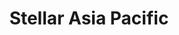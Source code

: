 ---
layout: child_layout/case_studies_item
title: Stellar Asia Pacific
permalink: /case-studies/stellar-asia-pacific/
content_type: case_study
featured_on_homepage: true
feature_order: 2
feature_image: /assets/img/content/case-studies/stellar@2x.jpg

vision: <p>Stellar is Australia’s largest multi-channel customer contact centre group and the most awarded business in their sector looking after a large number of Australia’s most recognised brands across government and commercial enterprise. With 4,500 employees across the region and a rapid growth strategy, their executive team believed their brand did not reflect the evolving organisation and where the business needed to be positioned for the future.</p>

strategy_execution: <p>We undertook extensive research into their market and spent weeks absorbing their culture through meetings with the CEO and leadership team down to frontline staff around Australia.</p><p>We talked to their customers and delved deep into their organisational structure. Out of this we developed a new Brand in conjunction with their lead team. Stellar is very much a people business and they wanted to reflect who they were in an emotional sense. To provide this, we developed a Brand Story so that any staff member could understand and be proud of Stellar’s values and vision.</p>

testimonial_id: 1

media:
  - src: http://www.youtube.com/watch?v=ScMzIvxBSi4
  - src: /assets/img/content/case-studies/stellar@2x.jpg
  - src: /assets/img/content/case-studies/stellar-women@2x.jpg
---